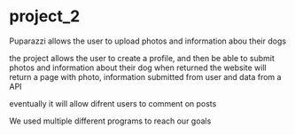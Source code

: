 # project_2
Puparazzi allows the user to upload photos and information abou their dogs 

the project allows the user to create a profile, and then be able to submit photos and information about their dog
when returned the website will return a page with photo, information submitted from user and data from a API

eventually it will allow difrent users to comment on posts 

We used multiple different programs to reach our goals


